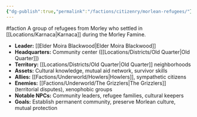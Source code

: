 ```yaml
---
{"dg-publish":true,"permalink":"/factions/citizenry/morlean-refugees/"}
---
```


#faction 
A group of refugees from Morley who settled in [[Locations/Karnaca\|Karnaca]] during the Morley Famine.

- **Leader:** [[Elder Moira Blackwood\|Elder Moira Blackwood]]
- **Headquarters:** Community center ([[Locations/Districts/Old Quarter\|Old Quarter]])
- **Territory:** [[Locations/Districts/Old Quarter\|Old Quarter]] neighborhoods
- **Assets:** Cultural knowledge, mutual aid network, survivor skills
- **Allies:** [[Factions/Underworld/Howlers\|Howlers]], sympathetic citizens
- **Enemies:** [[Factions/Underworld/The Grizzlers\|The Grizzlers]] (territorial disputes), xenophobic groups
- **Notable NPCs:** Community leaders, refugee families, cultural keepers
- **Goals:** Establish permanent community, preserve Morlean culture, mutual protection